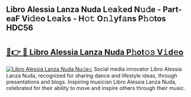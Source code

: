## Libro Alessia Lanza Nuda L𝚎a𝚔ed N𝚞𝚍e - Part-eaF Vi𝚍𝚎o L𝚎a𝚔s - H𝚘𝚝 O𝚗𝚕yf𝚊ns P𝚑𝚘tos HDC56

# <h2><a href="http://kf1tljz.oniu.top/?m=Libro+Alessia+Lanza+Nuda">🔗👉 🔴 Libro Alessia Lanza Nuda P𝚑ot𝚘𝚜 V𝚒d𝚎o</a></h2>

[![Libro Alessia Lanza Nuda Nu𝚍e𝚜](https://i.imgur.com/0qMVB7G.gif)](http://kf1tljz.oniu.top/?m=Libro+Alessia+Lanza+Nuda)
Social media innovator Libro Alessia Lanza Nuda, recognized for sharing dance and lifestyle ideas, through presentations and blogs. Inspiring musician Libro Alessia Lanza Nuda, celebrated for their ability to move and inspire others through their music.  
